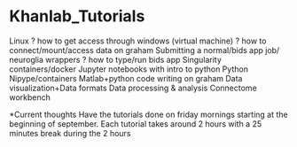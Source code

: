 # Khanlab_Tutorials

Linux ? how to get access through windows (virtual machine) 
? how to connect/mount/access data on graham
Submitting a normal/bids app job/ neuroglia wrappers 
? how to type/run bids app
Singularity containers/docker
Jupyter notebooks with intro to python
Python Nipype/containers
Matlab+python code writing on graham
Data visualization+Data formats
Data processing & analysis
Connectome workbench
 

*Current thoughts 
Have the tutorials done on friday mornings starting at the beginning of september. Each tutorial takes around 2 hours with a 25 minutes break during the 2 hours 
